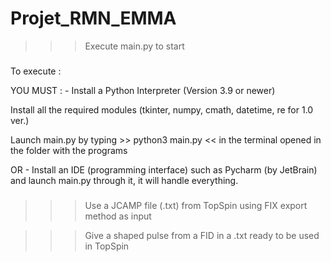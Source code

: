 # Projet_RMN_EMMA


>>> Execute main.py to start

###
To execute :


YOU MUST : - Install a Python Interpreter (Version 3.9 or newer)

Install all the required modules (tkinter, numpy, cmath, datetime, re  for 1.0 ver.)

Launch main.py by typing >> python3 main.py << in the terminal opened in the folder with the programs

 OR - Install an IDE (programming interface) such as Pycharm (by JetBrain) and launch main.py through it, it will handle everything.
 
 ###

>>> Use a JCAMP file (.txt) from TopSpin using FIX export method as input

>>> Give a shaped pulse from a FID in a .txt ready to be used in TopSpin

